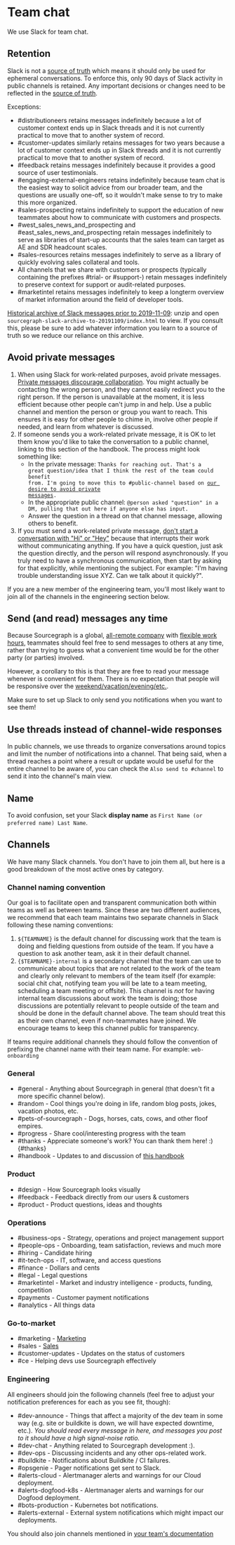 # Team chat

We use Slack for team chat.

## Retention

Slack is not a [source of truth](index.md#sources-of-truth) which means it should only be used for ephemeral conversations. To enforce this, only 90 days of Slack activity in public channels is retained. Any important decisions or changes need to be reflected in the [source of truth](index.md#sources-of-truth).

Exceptions:

- #distributioneers retains messages indefinitely because a lot of customer context ends up in Slack threads and it is not currently practical to move that to another system of record.
- #customer-updates similarly retains messages for two years because a lot of customer context ends up in Slack threads and it is not currently practical to move that to another system of record.
- #feedback retains messages indefinitely because it provides a good source of user testimonials.
- #engaging-external-engineers retains indefinitely because team chat is the easiest way to solicit advice from our broader team, and the questions are usually one-off, so it wouldn't make sense to try to make this more organized.
- #sales-prospecting retains indefinitely to support the education of new teammates about how to communicate with customers and prospects.
- #west_sales_news_and_prospecting and #east_sales_news_and_prospecting retain messages indefinitely to serve as libraries of start-up accounts that the sales team can target as AE and SDR headcount scales.
- #sales-resources retains messages indefinitely to serve as a library of quickly evolving sales collateral and tools.
- All channels that we share with customers or prospects (typically containing the prefixes #trial- or #support-) retain messages indefinitely to preserve context for support or audit-related purposes.
- #marketintel retains messages indefinitely to keep a longterm overview of market information around the field of developer tools.

[Historical archive of Slack messages prior to 2019-11-09](https://drive.google.com/file/d/1FUbOEsMM4fWRpxymgNHZCAssOPEFDelJ/view?usp=sharing): unzip and open `sourcegraph-slack-archive-to-20191109/index.html` to view. If you consult this, please be sure to add whatever information you learn to a source of truth so we reduce our reliance on this archive.

## Avoid private messages

1. When using Slack for work-related purposes, avoid private messages. [Private messages discourage collaboration](https://blog.flowdock.com/2014/04/30/beware-of-private-conversations/). You might actually be contacting the wrong person, and they cannot easily redirect you to the right person. If the person is unavailable at the moment, it is less efficient because other people can't jump in and help. Use a public channel and mention the person or group you want to reach. This ensures it is easy for other people to chime in, involve other people if needed, and learn from whatever is discussed.
1. If someone sends you a work-related private message, it is OK to let them know you'd like to take the conversation to a public channel, linking to this section of the handbook. The process might look something like:
    - In the private message: <code>Thanks for reaching out. That's a great question/idea that I think the rest of the team could benefit from. I'm going to move this to #public-channel based on [our desire to avoid private messages](#avoid-private-messages).</code>
    - In the appropriate public channel: `@person asked "question" in a DM, pulling that out here if anyone else has input.`
    - Answer the question in a thread on that channel message, allowing others to benefit.
1. If you must send a work-related private message, [don't start a conversation with "Hi" or "Hey"](http://www.nohello.com/) because that interrupts their work without communicating anything. If you have a quick question, just ask the question directly, and the person will respond asynchronously. If you truly need to have a synchronous communication, then start by asking for that explicitly, while mentioning the subject. For example: "I'm having trouble understanding issue XYZ. Can we talk about it quickly?".

If you are a new member of the engineering team, you'll most likely want to join all of the channels in the engineering section below.

## Send (and read) messages any time

Because Sourcegraph is a global, [all-remote company](../company/remote/index.md) with [flexible work hours](../company/remote/index.md#is-there-an-expectation-to-work-over-the-weekends), teammates should feel free to send messages to others at any time, rather than trying to guess what a convenient time would be for the other party (or parties) involved.

However, a corollary to this is that they are free to read your message whenever is convenient for them. There is no expectation that people will be responsive over the [weekend/vacation/evening/etc.](../company/remote/index.md#is-there-an-expectation-to-work-over-the-weekends).

Make sure to set up Slack to only send you notifications when you want to see them!

## Use threads instead of channel-wide responses

In public channels, we use threads to organize conversations around topics and limit the number of notifications into a channel. That being said, when a thread reaches a point where a result or update would be useful for the entire channel to be aware of, you can check the `Also send to #channel` to send it into the channel's main view.

## Name

To avoid confusion, set your Slack **display name** as `First Name (or preferred name) Last Name`.

## Channels

We have many Slack channels. You don't have to join them all, but here is a good breakdown of the most active ones by category.

### Channel naming convention

Our goal is to facilitate open and transparent communication both within teams as well as between teams. Since these are two different audiences, we recommend that each team maintains two separate channels in Slack following these naming conventions:

1. `${TEAMNAME}` is the default channel for discussing work that the team is doing and fielding questions from outside of the team. If you have a question to ask another team, ask it in their default channel.
1. `{$TEAMNAME}-internal` is a secondary channel that the team can use to communicate about topics that are not related to the work of the team and clearly only relevant to members of the team itself (for example: social chit chat, notifying team you will be late to a team meeting, scheduling a team meeting or offsite). This channel is *not* for having internal team discussions about work the team is doing; those discussions are potentially relevant to people outside of the team and should be done in the default channel above. The team should treat this as their own channel, even if non-teammates have joined. We encourage teams to keep this channel public for transparency.

If teams require additional channels they should follow the convention of prefixing the channel name with their team name. For example: `web-onboarding`

### General

- #general - Anything about Sourcegraph in general (that doesn't fit a more specific channel below).
- #random - Cool things you're doing in life, random blog posts, jokes, vacation photos, etc.
- #pets-of-sourcegraph - Dogs, horses, cats, cows, and other floof empires.
- #progress - Share cool/interesting progress with the team
- #thanks - Appreciate someone's work? You can thank them here! :) {#thanks}
- #handbook - Updates to and discussion of [this handbook](../index.md)

### Product

- #design - How Sourcegraph looks visually
- #feedback - Feedback directly from our users & customers
- #product - Product questions, ideas and thoughts

### Operations

- #business-ops - Strategy, operations and project management support
- #people-ops - Onboarding, team satisfaction, reviews and much more
- #hiring - Candidate hiring
- #it-tech-ops - IT, software, and access questions
- #finance - Dollars and cents
- #legal - Legal questions
- #marketintel - Market and industry intelligence - products, funding, competition
- #payments - Customer payment notifications
- #analytics - All things data

### Go-to-market

- #marketing - [Marketing](../marketing/index.md)
- #sales - [Sales](../sales/index.md)
- #customer-updates - Updates on the status of customers
- #ce - Helping devs use Sourcegraph effectively

### Engineering

All engineers should join the following channels (feel free to adjust your notification preferences for each as you see fit, though):

- #dev-announce - Things that affect a majority of the dev team in some way (e.g. site or buildkite is down, we will have expected downtime, etc.). *You should read every message in here, and messages you post to it should have a high signal-noise ratio.*
- #dev-chat - Anything related to Sourcegraph development :).
- #dev-ops - Discussing incidents and any other ops-related work.
- #buildkite - Notifications about Buildkite / CI failures.
- #opsgenie - Pager notifications get sent to Slack.
- #alerts-cloud - Alertmanager alerts and warnings for our Cloud deployment.
- #alerts-dogfood-k8s - Alertmanager alerts and warnings for our Dogfood deployment.
- #bots-production - Kubernetes bot notifications.
- #alerts-external - External system notifications which might impact our deployments.

You should also join channels mentioned in [your team's documentation](../engineering/index.md#teams)
